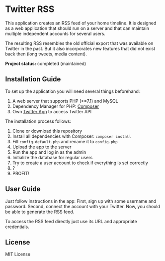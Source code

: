 Twitter RSS
========
This application creates an RSS feed of your home timeline. It is designed as a web application that should run on a server and that can maintain multiple independent accounts for several users.

The resulting RSS resembles the old official export that was available on Twitter in the past. But it also incorporates new features that did not exist back then (long tweets, media content).

**Project status:** completed (maintained)


## Installation Guide

To set up the application you will need several things beforehand:
1. A web server that supports PHP (>=7.1) and MySQL
2. Dependency Manager for PHP: [Composer](https://getcomposer.org/)
3. Own [Twitter App](https://developer.twitter.com/) to access Twitter API

The installation process follows: 
1. Clone or download this repository
2. Install all dependencies with Composer: `composer install`
3. Fill `config.default.php` and rename it to `config.php`
4. Upload the app to the server
5. Run the app and log in as the admin
6. Initialize the database for regular users
7. Try to create a user account to check if everything is set correctly
8. ?
9. PROFIT!


## User Guide

Just follow instructions in the app: First, sign up with some username and password. Second, connect the account with your Twitter. Now, you should be able to generate the RSS feed.

To access the RSS feed directly just use its URL and appropriate credentials.


## License
MIT License
